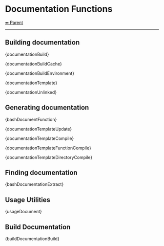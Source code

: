 # Documentation Functions

<!-- TEMPLATE header 2 -->
[⬅ Parent ](../index.md)
<hr />

## Building documentation

{documentationBuild}

{documentationBuildCache}

{documentationBuildEnvironment}

{documentationTemplate}

{documentationUnlinked}

## Generating documentation

{bashDocumentFunction}

{documentationTemplateUpdate}

{documentationTemplateCompile}

{documentationTemplateFunctionCompile}

{documentationTemplateDirectoryCompile}

## Finding documentation

{bashDocumentationExtract}

## Usage Utilities

{usageDocument}

## Build Documentation

{buildDocumentationBuild}

